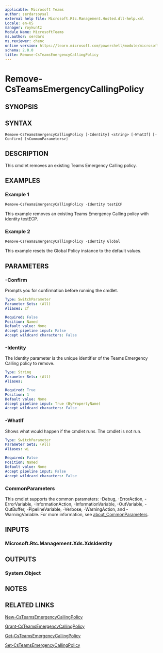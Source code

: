```yaml
---
applicable: Microsoft Teams
author: serdarsoysal
external help file: Microsoft.Rtc.Management.Hosted.dll-help.xml
Locale: en-US
manager: roykuntz
Module Name: MicrosoftTeams
ms.author: serdars
ms.reviewer: chenc
online version: https://learn.microsoft.com/powershell/module/microsoftteams/remove-csteamsemergencycallingpolicy
schema: 2.0.0
title: Remove-CsTeamsEmergencyCallingPolicy
---
```


# Remove-CsTeamsEmergencyCallingPolicy

## SYNOPSIS

## SYNTAX

```
Remove-CsTeamsEmergencyCallingPolicy [-Identity] <string> [-WhatIf] [-Confirm] [<CommonParameters>]
```

## DESCRIPTION
This cmdlet removes an existing Teams Emergency Calling policy.

## EXAMPLES

### Example 1
```powershell
Remove-CsTeamsEmergencyCallingPolicy -Identity testECP
```

This example removes an existing Teams Emergency Calling policy with identity testECP.

### Example 2
```powershell
Remove-CsTeamsEmergencyCallingPolicy -Identity Global
```

This example resets the Global Policy instance to the default values.

## PARAMETERS

### -Confirm
Prompts you for confirmation before running the cmdlet.

```yaml
Type: SwitchParameter
Parameter Sets: (All)
Aliases: cf

Required: False
Position: Named
Default value: None
Accept pipeline input: False
Accept wildcard characters: False
```

### -Identity
 The Identity parameter is the unique identifier of the Teams Emergency Calling policy to remove.

```yaml
Type: String
Parameter Sets: (All)
Aliases:

Required: True
Position: 1
Default value: None
Accept pipeline input: True (ByPropertyName)
Accept wildcard characters: False
```

### -WhatIf
Shows what would happen if the cmdlet runs.
The cmdlet is not run.

```yaml
Type: SwitchParameter
Parameter Sets: (All)
Aliases: wi

Required: False
Position: Named
Default value: None
Accept pipeline input: False
Accept wildcard characters: False
```

### CommonParameters
This cmdlet supports the common parameters: -Debug, -ErrorAction, -ErrorVariable, -InformationAction, -InformationVariable, -OutVariable, -OutBuffer, -PipelineVariable, -Verbose, -WarningAction, and -WarningVariable. For more information, see [about_CommonParameters](https://go.microsoft.com/fwlink/?LinkID=113216).

## INPUTS

### Microsoft.Rtc.Management.Xds.XdsIdentity

## OUTPUTS

### System.Object

## NOTES

## RELATED LINKS

[New-CsTeamsEmergencyCallingPolicy](https://learn.microsoft.com/powershell/module/microsoftteams/new-csteamsemergencycallingpolicy)

[Grant-CsTeamsEmergencyCallingPolicy](https://learn.microsoft.com/powershell/module/microsoftteams/grant-csteamsemergencycallingpolicy)

[Get-CsTeamsEmergencyCallingPolicy](https://learn.microsoft.com/powershell/module/microsoftteams/get-csteamsemergencycallingpolicy)

[Set-CsTeamsEmergencyCallingPolicy](https://learn.microsoft.com/powershell/module/microsoftteams/set-csteamsemergencycallingpolicy)
